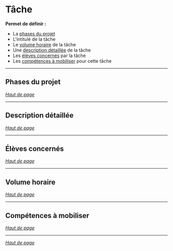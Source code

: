 # Tâche #
**Permet de définir :**
  * La [phases du projet](Taches#Phases_du_projet.md)
  * L'intitulé de la tâche
  * Le [volume horaire](Taches#Volume_horaire.md) de la tâche
  * Une [description détaillée](Taches#Description_d%C3%A9taill%C3%A9e.md) de la tâche
  * Les [élèves concernés](Taches#%C3%89l%C3%A8ves_concern%C3%A9s.md) par la tâche
  * Les [compétences à mobiliser](Taches#Comp%C3%A9tences_%C3%A0_mobiliser.md) pour cette tâche



---

## Phases du projet ##

_[Haut de page](Fonctionnalites#Fonctionnalit%C3A9s.md)_


---

## Description détaillée ##

_[Haut de page](Fonctionnalites#Fonctionnalit%C3A9s.md)_


---

## Élèves concernés ##

_[Haut de page](Fonctionnalites#Fonctionnalit%C3A9s.md)_


---

## Volume horaire ##

_[Haut de page](Fonctionnalites#Fonctionnalit%C3A9s.md)_


---

## Compétences à mobiliser ##

_[Haut de page](Fonctionnalites#Fonctionnalit%C3A9s.md)_


---

_[Haut de page](Fonctionnalites#Fonctionnalit%C3A9s.md)_